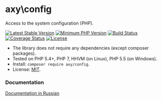 # axy\config

Access to the system configuration (PHP).

[![Latest Stable Version](https://img.shields.io/packagist/v/axy/config.svg?style=flat-square)](https://packagist.org/packages/axy/config)
[![Minimum PHP Version](https://img.shields.io/badge/php-%3E%3D%205.4-8892BF.svg?style=flat-square)](https://php.net/)
[![Build Status](https://img.shields.io/travis/axypro/config/master.svg?style=flat-square)](https://travis-ci.org/axypro/config)
[![Coverage Status](https://coveralls.io/repos/axypro/config/badge.svg?branch=master&service=github)](https://coveralls.io/github/axypro/config?branch=master)
[![License](https://poser.pugx.org/axy/config/license)](LICENSE)

* The library does not require any dependencies (except composer packages).
* Tested on PHP 5.4+, PHP 7, HHVM (on Linux), PHP 5.5 (on Windows).
* Install: `composer require axy/config`.
* License: [MIT](LICENSE).

### Documentation

[Documentation in Russian](https://github.com/axypro/config/wiki/ru)
